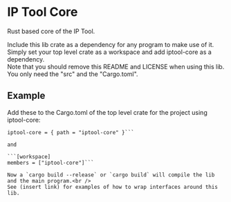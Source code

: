 IP Tool Core
===============
Rust based core of the IP Tool.

Include this lib crate  as a dependency for any program to make use of it.<br />
Simply set your top level crate as a workspace and add iptool-core as a dependency.<br />
Note that you should remove this README and LICENSE when using this lib. You only need the "src" and the "Cargo.toml".

Example
--------
Add these to the Cargo.toml of the top level crate for the project using iptool-core:

```[dependencies]
iptool-core = { path = "iptool-core" }```

and

```[workspace]
members = ["iptool-core"]```

Now a `cargo build --release` or `cargo build` will compile the lib and the main program.<br />
See (insert link) for examples of how to wrap interfaces around this lib.
